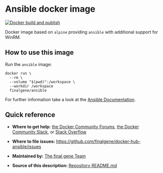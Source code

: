 # Ansible docker image

[![Docker build and publish](https://github.com/final-gene/docker-hub-ansible/actions/workflows/publish.yml/badge.svg)](https://github.com/final-gene/docker-hub-ansible/actions/workflows/publish.yml)

Docker image based on `alpine` providing `ansible` with additional support for WinRM.

## How to use this image

Run the `ansible` image:

```shell
docker run \
  --rm \
  --volume "$(pwd)":/workspace \
  --workdir /workspace
  finalgene/ansible
```

For further information take a look at the [Ansible Documentation](https://docs.ansible.com/ansible/latest/index.html).

## Quick reference
* **Where to get help:**
  [the Docker Community Forums](https://forums.docker.com), [the Docker Community Slack](https://blog.docker.com/2016/11/introducing-docker-community-directory-docker-community-slack), or [Stack Overflow](https://stackoverflow.com/search?tab=newest&q=docker)

* **Where to file issues:**
  https://github.com/finalgene/docker-hub-ansible/issues

* **Maintained by:**
  [The final gene Team](https://github.com/finalgene)

* **Source of this description:**
  [Repository README.md](https://github.com/finalgene/docker-hub-ansible/blob/master/README.md)
